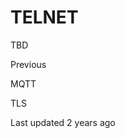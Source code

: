 # <span class="text-4505230f--DisplayH900-bfb998fa--textContentFamily-49a318e1">TELNET</span>

<span class="text-4505230f--UIH300-2063425d--textUIFamily-5ebd8e40--text-8ee2c8b2">

</span>

<span class="text-4505230f--TextH400-3033861f--textContentFamily-49a318e1">

<span data-key="84b956dfe0b14124b00da48d231d6b9c">

<span data-offset-key="84b956dfe0b14124b00da48d231d6b9c:0">TBD</span>

</span>

</span>

<a href="mqtt.html" class="reset-3c756112--card-6570f064--whiteCard-fff091a4--cardPrevious-56a5e674">

</a>

<span class="text-4505230f--TextH200-a3425406--textContentFamily-49a318e1">Previous</span>

<span class="text-4505230f--UIH400-4e41e82a--textContentFamily-49a318e1">MQTT</span>

<a href="tls.html" class="reset-3c756112--card-6570f064--whiteCard-fff091a4--cardNext-19241c42">

</a>

<span class="text-4505230f--UIH400-4e41e82a--textContentFamily-49a318e1">TLS</span>

<span class="text-4505230f--TextH200-a3425406--textContentFamily-49a318e1">Last updated 2 years ago</span>
